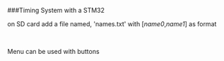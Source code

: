 ###Timing System with a STM32

on SD card add a file named, 'names.txt' with [<i>name0</i>,<i>name1</i>] as format

<br>

Menu can be used with buttons

